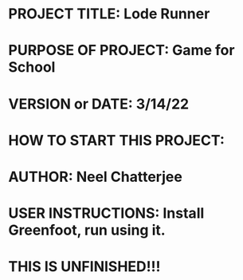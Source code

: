 # PROJECT TITLE: Lode Runner #  
# PURPOSE OF PROJECT: Game for School #  
# VERSION or DATE: 3/14/22 #  
# HOW TO START THIS PROJECT: #  
# AUTHOR: Neel Chatterjee #  
# USER INSTRUCTIONS: Install Greenfoot, run using it. #  

# THIS IS UNFINISHED!!! #